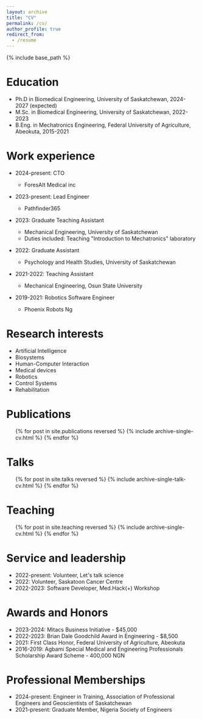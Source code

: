 ```yaml
---
layout: archive
title: "CV"
permalink: /cv/
author_profile: true
redirect_from:
  - /resume
---
```


{% include base_path %}

Education
======
* Ph.D in Biomedical Engineering, University of Saskatchewan, 2024-2027 (expected)
* M.Sc. in Biomedical Engineering, University of Saskatchewan, 2022-2023
* B.Eng. in Mechatronics Engineering, Federal University of Agriculture, Abeokuta, 2015-2021

Work experience
======
* 2024-present: CTO
  * ForesAIt Medical inc

* 2023-present: Lead Engineer
  * Pathfinder365

* 2023: Graduate Teaching Assistant
  * Mechanical Engineering, University of Saskatchewan
  * Duties included: Teaching "Introduction to Mechatronics" laboratory

* 2022: Graduate Assistant
  * Psychology and Health Studies, University of Saskatchewan

* 2021-2022: Teaching Assistant
  * Mechanical Engineering, Osun State University

* 2019-2021: Robotics Software Engineer
  * Phoenix Robots Ng

Research interests
======
* Artificial Intelligence
* Biosystems
* Human-Computer Interaction
* Medical devices
* Robotics
* Control Systems
* Rehabilitation

Publications
======
  <ul>{% for post in site.publications reversed %}
    {% include archive-single-cv.html %}
  {% endfor %}</ul>
  
Talks
======
  <ul>{% for post in site.talks reversed %}
    {% include archive-single-talk-cv.html  %}
  {% endfor %}</ul>
  
Teaching
======
  <ul>{% for post in site.teaching reversed %}
    {% include archive-single-cv.html %}
  {% endfor %}</ul>

Service and leadership
======
* 2022-present: Volunteer, Let's talk science
* 2022: Volunteer, Saskatoon Cancer Centre
* 2022-2023: Software Developer, Med.Hack(+) Workshop

Awards and Honors
======
* 2023-2024: Mitacs Business Initiative - $45,000
* 2022-2023: Brian Dale Goodchild Award in Engineering - $8,500
* 2021: First Class Honor, Federal University of Agriculture, Abeokuta
* 2016-2019: Agbami Special Medical and Engineering Professionals Scholarship Award Scheme - 400,000 NGN

Professional Memberships
======
* 2024-present: Engineer in Training, Association of Professional Engineers and Geoscientists of Saskatchewan
* 2021-present: Graduate Member, Nigeria Society of Engineers